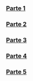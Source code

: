 ### [Parte 1](https://github.com/RamonBritez/Mercado-Liebre-1)  

### [Parte 2](https://github.com/RamonBritez/Mercado-Liebre-2)

### [Parte 3](https://github.com/RamonBritez/Mercado-Liebre-3)  

### [Parte 4](https://github.com/RamonBritez/Mercado-Liebre-4)  

### [Parte 5](https://github.com/RamonBritez/Mercado-Liebre-5)  
